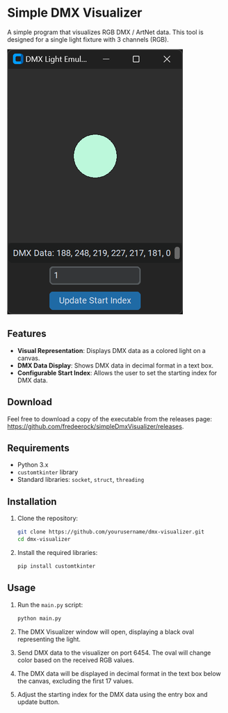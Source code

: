 # Simple DMX Visualizer

A simple program that visualizes RGB DMX / ArtNet data. This tool is designed for a single light fixture with 3 channels (RGB).

![screenshot](image.png)

## Features

- **Visual Representation**: Displays DMX data as a colored light on a canvas.
- **DMX Data Display**: Shows DMX data in decimal format in a text box.
- **Configurable Start Index**: Allows the user to set the starting index for DMX data.

## Download
Feel free to download a copy of the executable from the releases page: https://github.com/fredeerock/simpleDmxVisualizer/releases. 

## Requirements

- Python 3.x
- `customtkinter` library
- Standard libraries: `socket`, `struct`, `threading`

## Installation

1. Clone the repository:
    ```sh
    git clone https://github.com/yourusername/dmx-visualizer.git
    cd dmx-visualizer
    ```

2. Install the required libraries:
    ```sh
    pip install customtkinter
    ```

## Usage

1. Run the `main.py` script:
    ```sh
    python main.py
    ```

2. The DMX Visualizer window will open, displaying a black oval representing the light.

3. Send DMX data to the visualizer on port 6454. The oval will change color based on the received RGB values.

4. The DMX data will be displayed in decimal format in the text box below the canvas, excluding the first 17 values.

5. Adjust the starting index for the DMX data using the entry box and update button.